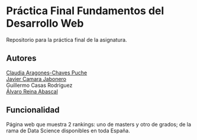 
# Práctica Final Fundamentos del Desarrollo Web
Repositorio para la práctica final de la asignatura.

## Autores
<a href="https://github.com/claauu"> Claudia Aragones-Chaves Puche</a><br>
<a href="https://github.com/Coroko">Javier Camara Jabonero</a><br>
Guillermo Casas Rodriguez <br>
<a href="https://github.com/AlphaQueens">Álvaro Reina Abascal</a><br>

## Funcionalidad
Página web que muestra 2 rankings: uno de masters y otro de grados; de la rama de Data Science disponibles en toda España.

